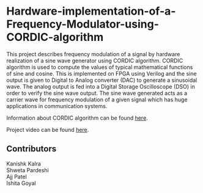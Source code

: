 # Hardware-implementation-of-a-Frequency-Modulator-using-CORDIC-algorithm
This project describes frequency modulation of a signal by hardware realization of a sine wave generator using CORDIC algorithm. CORDIC algorithm is used to compute the values of typical mathematical functions of sine and cosine. This is implemented on FPGA using Verilog and the sine output is given to Digital to Analog converter (DAC) to generate a sinusoidal wave. The analog output is fed into a Digital Storage Oscilloscope (DSO) in order to verify the sine wave output. The sine wave generated acts as a carrier wave for frequency modulation of a given signal which has huge applications in communication systems.

Information about CORDIC algorithm can be found [here](http://www.ee.iitm.ac.in/vlsi/_media/iep2010/cordic.pdf).

Project video can be found [here]().

## Contributors
Kanishk Kalra  
Shweta Pardeshi  
Ajj Patel  
Ishita Goyal
